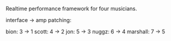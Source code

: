 Realtime performance framework for four musicians.

interface -> amp patching:

bion:     3 -> 1
scott:    4 -> 2
jon:      5 -> 3
nuggz:    6 -> 4
marshall: 7 -> 5

